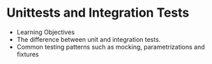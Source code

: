 # Unittests and Integration Tests

* Learning Objectives
* The difference between unit and integration tests.
* Common testing patterns such as mocking, parametrizations and fixtures
